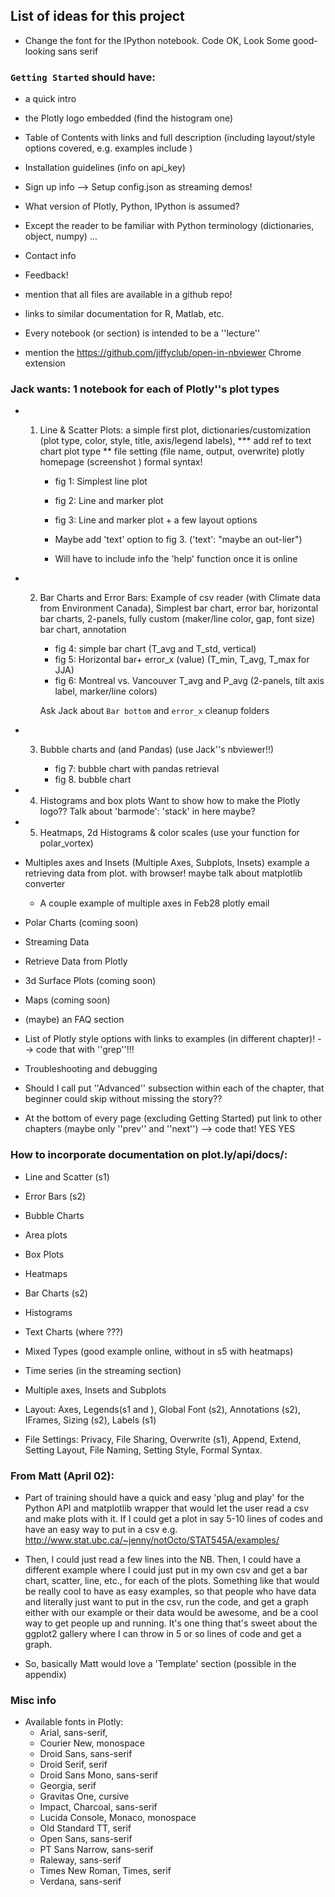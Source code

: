 
List of ideas for this project
------------------------------

* Change the font for the IPython notebook. Code OK,
  Look Some good-looking sans serif

### `Getting Started` should have:

+ a quick intro
+ the Plotly logo embedded (find the histogram one)

+ Table of Contents with links and full description 
    (including layout/style options covered, e.g. examples include )

+ Installation guidelines (info on api_key)
+ Sign up info --> Setup config.json as streaming demos!

+ What version of Plotly, Python, IPython is assumed?

+ Except the reader to be familiar with Python terminology (dictionaries,
object, numpy) ...

+ Contact info
+ Feedback!
+ mention that all files are available in a github repo!
+ links to similar documentation for R, Matlab, etc.
+ Every notebook (or section) is intended to be a ''lecture''
+ mention the https://github.com/jiffyclub/open-in-nbviewer Chrome extension

### Jack wants: 1 notebook for each of Plotly''s plot types

+ 1) Line & Scatter Plots:
      a simple first plot, 
      dictionaries/customization (plot type, color, style, title, 
      axis/legend labels), *** add ref to text chart plot type ** 
      file setting (file name, output, overwrite)
      plotly homepage (screenshot )
      formal syntax!

      - fig 1: Simplest line plot
      - fig 2: Line and marker plot
      - fig 3: Line and marker plot + a few layout options

      - Maybe add 'text' option to fig 3. ('text': "maybe an out-lier") 
      - Will have to include info the 'help' function once it is online

+ 2) Bar Charts and Error Bars: 
      Example of csv reader (with Climate data from Environment Canada),
      Simplest bar chart, error bar, 
      horizontal bar charts, 
      2-panels, fully custom (maker/line color, gap, font size) bar chart, 
      annotation

      - fig 4: simple bar chart (T_avg and T_std, vertical)
      - fig 5: Horizontal bar+ error_x (value) (T_min, T_avg, T_max for JJA)
      - fig 6: Montreal vs. Vancouver T_avg and P_avg 
            (2-panels, tilt axis label, marker/line colors)

     Ask Jack about `Bar bottom` and `error_x` 
     cleanup folders 

+ 3) Bubble charts and (and Pandas)
      (use Jack''s nbviewer!!)

      - fig 7: bubble chart with pandas retrieval
      - fig 8. bubble chart 

+ 4) Histograms and box plots
      Want to show how to make the Plotly logo??
      Talk about 'barmode': 'stack' in here maybe?

+ 5) Heatmaps, 2d Histograms & color scales (use your function for polar_vortex)

+ Multiples axes and Insets (Multiple Axes, Subplots, Insets)
    example a retrieving data from plot. with browser!
    maybe talk about matplotlib converter

    - A couple example of multiple axes in Feb28 plotly email

+ Polar Charts (coming soon)
+ Streaming Data
+ Retrieve Data from Plotly
+ 3d Surface Plots (coming soon)
+ Maps (coming soon)

+ (maybe) an FAQ section
+ List of Plotly style options with links to examples (in different chapter)! 
    --> code that with ''grep''!!!
+  Troubleshooting and debugging

+ Should I call put ''Advanced'' subsection within each of the chapter,
  that beginner could skip without missing the story??


* At the bottom of every page (excluding Getting Started) put link to other
chapters (maybe only ''prev'' and ''next'') --> code that! YES YES


### How to incorporate documentation on plot.ly/api/docs/:

+ Line and Scatter (s1)
+ Error Bars (s2)
+ Bubble Charts
+ Area plots
+ Box Plots 
+ Heatmaps
+ Bar Charts (s2)
+ Histograms
+ Text Charts (where ???)
+ Mixed Types (good example online, without in s5 with heatmaps)
+ Time series (in the streaming section)

+ Multiple axes, Insets and Subplots

+ Layout: Axes, Legends(s1 and ), 
  Global Font (s2), Annotations (s2), IFrames, Sizing (s2), Labels (s1)

+ File Settings: Privacy, File Sharing, Overwrite (s1), Append, Extend, Setting
  Layout, File Naming, Setting Style, Formal Syntax.

### From Matt (April 02):

+ Part of training should have a quick and easy 'plug and play' for the Python
API and matplotlib wrapper that would let the user read a csv and make plots
with it. If I could get a plot in say 5-10 lines of codes and have an easy way
to put in a csv e.g. http://www.stat.ubc.ca/~jenny/notOcto/STAT545A/examples/

+ Then, I could just read a few lines into the NB. Then, I could have a
different example where I could just put in my own csv and get a bar chart,
scatter, line, etc., for each of the plots. Something like that would be really
cool to have as easy examples, so that people who have data and literally just
want to put in the csv, run the code, and get a graph either with our example
or their data would be awesome, and be a cool way to get people up and running.
It's one thing that's sweet about the ggplot2 gallery where I can throw in 5 or
so lines of code and get a graph.

+ So, basically Matt would love a 'Template' section (possible in the appendix)

### Misc info

+ Available fonts in Plotly: 
  -  Arial, sans-serif,
  -  Courier New, monospace
  -  Droid Sans, sans-serif
  -  Droid Serif, serif
  -  Droid Sans Mono, sans-serif
  -  Georgia, serif
  -  Gravitas One, cursive
  -  Impact, Charcoal, sans-serif
  -  Lucida Console, Monaco, monospace
  -  Old Standard TT, serif
  -  Open Sans, sans-serif
  -  PT Sans Narrow, sans-serif
  -  Raleway, sans-serif
  -  Times New Roman, Times, serif
  -  Verdana, sans-serif




